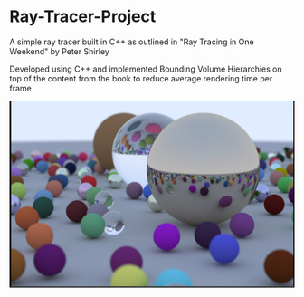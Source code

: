 # Ray-Tracer-Project

A simple ray tracer built in C++ as outlined in "Ray Tracing in One Weekend" by Peter Shirley

Developed using C++ and implemented Bounding Volume Hierarchies on top of the content from the book to reduce average rendering time per frame

![20 samples per pixel](Final-render.png)
